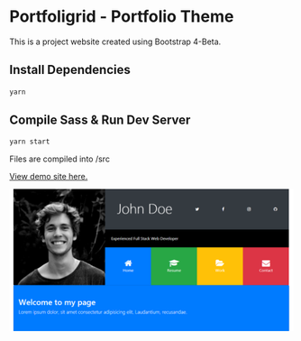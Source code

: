 # Portfoligrid - Portfolio Theme

This is a project website created using Bootstrap 4-Beta.

## Install Dependencies

```bash
yarn
```

## Compile Sass & Run Dev Server

```bash
yarn start
```

Files are compiled into /src

[View demo site here.](https://webdevtuts.github.io/portfoligrid/)

![Preview](screenshot.png)
